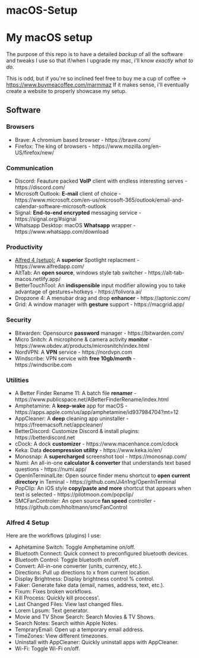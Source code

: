 # macOS-Setup

<h1>My macOS setup</h1>

The purpose of this repo is to have a detailed *backup* of all the software and tweaks I use so that if/when I upgrade my mac, i'll know *exactly what to do.*

This is odd, but if you're so inclined feel free to buy me a cup of coffee -> https://www.buymeacoffee.com/marmmaz
If it makes sense, i'll eventually create a website to properly showcase my setup.

<h2>Software</h2>

<h3>Browsers</h3>
  <ul>
    <li>Brave: A chromium based browser - https://brave.com/</li>
    <li>Firefox: The king of browsers - https://www.mozilla.org/en-US/firefox/new/</li>
  </ul>
  
<h3>Communication</h3>
<ul>
    <li>Discord: Feauture packed <b>VoIP</b> client with endless interesting serves - https://discord.com/</li>
    <li>Microsoft Outlook: <b>E-mail</b> client of choice - https://www.microsoft.com/en-us/microsoft-365/outlook/email-and-calendar-software-microsoft-outlook</li>
    <li>Signal: <b>End-to-end encrypted</b> messaging service - https://signal.org/#signal</li>
    <li>Whatsapp Desktop: macOS <b>Whatsapp</b> wrapper - https://www.whatsapp.com/download</li>
</ul>

<h3>Productivity</h3>
  <ul>
    <li> <a href="#alfred-1">Alfred 4 (setup):</a> A <b>superior</b> Spotlight replacment - https://www.alfredapp.com/</li>
    <li>AltTab: An <b>open source</b>, windows style tab switcher - https://alt-tab-macos.netlify.app/</li>
    <li>BetterTouchTool: An <b>indispensible</b> input modifier allowing you to take advantage of gestures+hotkeys - https://folivora.ai/</li>
    <li>Dropzone 4: A menubar drag and drop <b>enhancer</b> - https://aptonic.com/</li>
    <li>Grid: A window manager with <b>gesture</b> support - https://macgrid.app/</li>
  </ul>
  
<h3>
<h3>Security</h3>
  <ul>
    <li>Bitwarden: Opensource <b>password</b> manager - https://bitwarden.com/</li>
    <li>Micro Snitch: A microphone & camera activity <b>monitor</b> - https://www.obdev.at/products/microsnitch/index.html</li>
    <li>NordVPN: A <b>VPN</b> service - https://nordvpn.com</li>
    <li>Windscribe: VPN service with <b>free 10gb/month</b> - https://windscribe.com</li>
  </ul>
  
  <h3>Utilities</h3>
  <ul>
    <li>A Better Finder Rename 11: A batch file <b>renamer</b> - https://www.publicspace.net/ABetterFinderRename/index.html</li>
    <li>Amphetamine: A <b>keep-wake</b> app for macOS - https://apps.apple.com/us/app/amphetamine/id937984704?mt=12</li>
    <li>AppCleaner: A <b>deep</b> cleaning app uninstaller - https://freemacsoft.net/appcleaner/</li>
    <li>BetterDiscord: Customize Discord & install plugins: https://betterdiscord.net</li>
    <li>cDock: A dock <b>customizer</b> - https://www.macenhance.com/cdock</li>
    <li>Keka: Data <b>decompression utility</b> - https://www.keka.io/en/</li>
    <li>Monosnap: A <b>supercharged</b> screenshot tool - https://monosnap.com/</li>
    <li>Numi: An all-in-one <b>calculator & converter</b> that understands text based questions - https://numi.app/</li>
    <li>OpenInTerminalLite: Open source finder menu shortcut to <b>open current directory</b> in Teminal - https://github.com/Ji4n1ng/OpenInTerminal</li>
    <li>PopClip: An iOS style <b>copy/paste and more</b> shortcut that appears when text is selected - https://pilotmoon.com/popclip/</li>
    <li>SMCFanControler: An open source <b>fan speed</b> controller - https://github.com/hholtmann/smcFanControl</li>
  </ul>
  
<h3 id="alfred-1">Alfred 4 Setup</h3>
<p>Here are the workflows (plugins) I use:</p>
<ul>
  <li>Aphetamine Switch: Toggle Amphetamine on/off.</li>
  <li>Bluetooth Connect: Quick connect to preconfigured bluetooth devices.</li>
  <li>Bluetooth Control: Toggle bluetooth on/off.</li>
  <li>Convert: All-in-one converter (units, currency, etc.).</li>
  <li>Directions: Pull up directions to x from current location.</li>
  <li>Display Brightness: Display brightness control % control.</li>
  <li>Faker: Generate fake data (email, names, address, text, etc.).</li>
  <li>Fixum: Fixes broken workflows.</li>
  <li>Kill Process: Quickly kill proccess'.</li>
  <li>Last Changed Files: View last changed files.</li>
  <li>Lorem Lpsum: Text generator.</li>
  <li>Movie and TV Show Search: Search Movies & TV Shows.</li>
  <li>Search Notes: Search within Apple Notes.</li>
  <li>TempraryEmail: Open up a temporary email address.</li>
  <li>TimeZones: View different timezones.</li>
  <li>Uninstall with AppCleaner: Quickly uninstall apps with AppCleaner.</li>
  <li>Wi-Fi: Toggle Wi-Fi on/off.</li>
 </ul>
